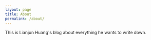 ```yaml
---
layout: page
title: About
permalink: /about/
---
```

This is Lianjun Huang's blog about everything he wants to write down.

